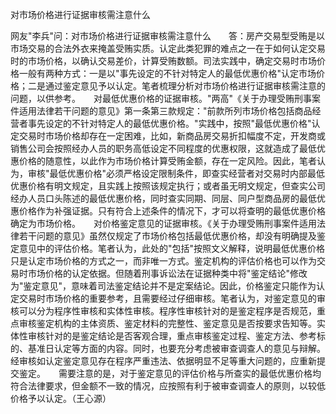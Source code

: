对市场价格进行证据审核需注意什么

网友"李兵"问：对市场价格进行证据审核需注意什么　　答：房产交易型受贿是以市场交易的合法外衣来掩盖受贿实质。认定此类犯罪的难点之一在于如何认定交易时的市场价格，以确认交易差价，计算受贿数额。司法实践中，确定交易时市场价格一般有两种方式：一是以"事先设定的不针对特定人的最低优惠价格"认定市场价格；二是通过鉴定意见予以认定。笔者梳理分析对市场价格进行证据审核需注意的问题，以供参考。　　对最低优惠价格的证据审核。"两高"《关于办理受贿刑事案件适用法律若干问题的意见》第一条第三款规定："前款所列市场价格包括商品经营者事先设定的不针对特定人的最低优惠价格。"实践中，按照"最低优惠价格"认定交易时市场价格却存在一定困难，比如，新商品房交易折扣幅度不定，开发商或销售公司会按照经办人员的职务高低设定不同程度的优惠权限，这就造成了最低优惠价格的随意性，以此作为市场价格计算受贿金额，存在一定风险。因此，笔者认为，审核"最低优惠价格"必须严格设定限制条件，即查实经营者对交易时内部最低优惠价格有明文规定，且实践上按照该规定执行；或者虽无明文规定，但查实公司经办人员口头陈述的最低优惠价格，同时查实同期、同层、同户型商品房的最低优惠价格作为补强证据。只有符合上述条件的情况下，才可以将查明的最低优惠价格确定为市场价格。　　对价格鉴定意见的证据审核。《关于办理受贿刑事案件适用法律若干问题的意见》虽然仅规定了市场价格包括最低优惠价格，却没有明确提及鉴定意见中的评估价格。笔者认为，此处的"包括"按照文义解释，说明最低优惠价格只是认定市场价格的方式之一，而非唯一方式。鉴定机构的评估价格也可以作为交易时市场价格的认定依据。但随着刑事诉讼法在证据种类中将"鉴定结论"修改为"鉴定意见"，意味着司法鉴定结论并不是定案结论。因此，价格鉴定只能作为认定交易时市场价格的重要参考，且需要经过仔细审核。笔者认为，对鉴定意见的审核可以分为程序性审核和实体性审核。程序性审核针对的是鉴定程序是否规范，重点审核鉴定机构的主体资质、鉴定材料的完整性、鉴定意见是否按要求告知等。实体性审核针对的是鉴定结论是否客观合理，重点审核鉴定过程、鉴定方法、参考标的、基准日认定等方面的内容。同时，也要充分考虑被审查调查人的意见与辩解。经审核如认定鉴定意见存在程序严重违法、依据明显不足等重大问题的，应重新提交鉴定。　　需要注意的是，对于鉴定意见的评估价格与所查实的最低优惠价格均符合法律要求，但金额不一致的情况，应按照有利于被审查调查人的原则，以较低价格予以认定。（王心源）

